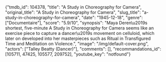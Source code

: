 {"tmdb_id": 104378, "title": "A Study in Choreography for Camera", "original_title": "A Study in Choreography for Camera", "slug_title": "a-study-in-choreography-for-camera", "date": "1945-12-18", "genre": ["Documentaire"], "score": "5.9/10", "synopsis": "Maya Deren\u2019s shortest, five-minute A Study in Choreography for Camera seems like an exercise piece to capture a dancer\u2019s movement on celluloid, which later on developed into her masterpieces such as Ritual in Transfigured Time and Meditation on Violence.", "image": "/img/default-cover.png", "actors": ["Talley Beatty (Dancer)"], "comments": [], "recommandations_id": [105711, 47425, 105577, 209752], "youtube_key": "notfound"}